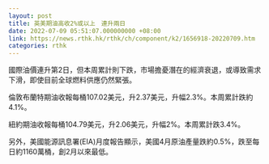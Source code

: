 ```yaml
---
layout: post
title: 英美期油高收2%或以上　連升兩日
date: 2022-07-09 05:51:07.000000000 +08:00
link: https://news.rthk.hk/rthk/ch/component/k2/1656918-20220709.htm
categories: rthk
---
```


國際油價連升第2日，但本周累計則下跌，市場擔憂潛在的經濟衰退，或導致需求下滑，即使目前全球燃料供應仍然緊張。

倫敦布蘭特期油收報每桶107.02美元，升2.37美元，升幅2.3%。本周累計跌約4.1%。

紐約期油收報每桶104.79美元，升2.06美元，升幅2%。本周累計跌3.4%。

另外，美國能源訊息署(EIA)月度報告顯示，美國4月原油產量跌約0.5%，跌至每日約1160萬桶，創2月以來最低。

